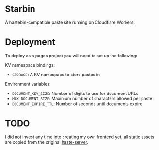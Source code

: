 # Starbin

A hastebin-compatible paste site running on Cloudflare Workers.

# Deployment

To deploy as a pages project you will need to set up the following:

KV namespace bindings:

- ``STORAGE``: A KV namespace to store pastes in

Environment variables:

- ``DOCUMENT_KEY_SIZE``: Number of digits to use for document URLs
- ``MAX_DOCUMENT_SIZE``: Maximum number of characters allowed per paste
- ``DOCUMENT_EXPIRE_TTL``: Number of seconds until documents expire

# TODO

I did not invest any time into creating my own frontend yet, all static
assets are copied from the original [haste-server](https://github.com/seejohnrun/haste-server).
